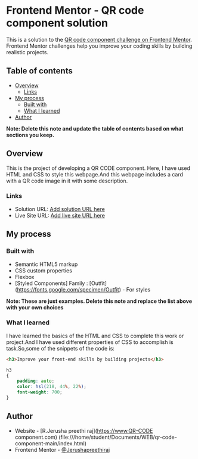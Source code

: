 # Frontend Mentor - QR code component solution

This is a solution to the [QR code component challenge on Frontend Mentor](https://www.frontendmentor.io/challenges/qr-code-component-iux_sIO_H). Frontend Mentor challenges help you improve your coding skills by building realistic projects. 

## Table of contents

- [Overview](#overview)
  - [Links](#links)
- [My process](#my-process)
  - [Built with](#built-with)
  - [What I learned](#what-i-learned)
- [Author](#author)

**Note: Delete this note and update the table of contents based on what sections you keep.**

## Overview

This is the project of developing a QR CODE component. Here, I have used HTML and CSS to style this webpage.And this webpage includes a card with a QR code image in it with some description.

### Links

- Solution URL: [Add solution URL here](https://your-solution-url.com)
- Live Site URL: [Add live site URL here](https://your-live-site-url.com)

## My process

### Built with

- Semantic HTML5 markup
- CSS custom properties
- Flexbox
- [Styled Components] Family : [Outfit] (https://fonts.google.com/specimen/Outfit) - For styles

**Note: These are just examples. Delete this note and replace the list above with your own choices**

### What I learned

I have learned the basics of the HTML and CSS to complete this work or project.And I have used different properties of CSS to accomplish is task.So,some of the snippets of the code is:

```html
<h3>Improve your front-end skills by building projects</h3>
```

```css
h3
{
    padding: auto;
    color: hsl(218, 44%, 22%);
    font-weight: 700;
}
```

## Author

- Website - [R.Jerusha preethi raj](https://www.QR-CODE component.com) (file:///home/student/Documents/WEB/qr-code-component-main/index.html)
- Frontend Mentor - [@Jerushapreethiraj](https://www.frontendmentor.io/profile/Jerushapreethiraj)


